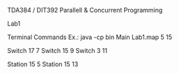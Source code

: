 TDA384 / DIT392
Parallell & Concurrent Programming

Lab1

Terminal Commands Ex.:
java -cp bin Main Lab1.map 5 15


Switch 17 7
Switch 15 9
Switch 3 11


Station 15 5
Station 15 13